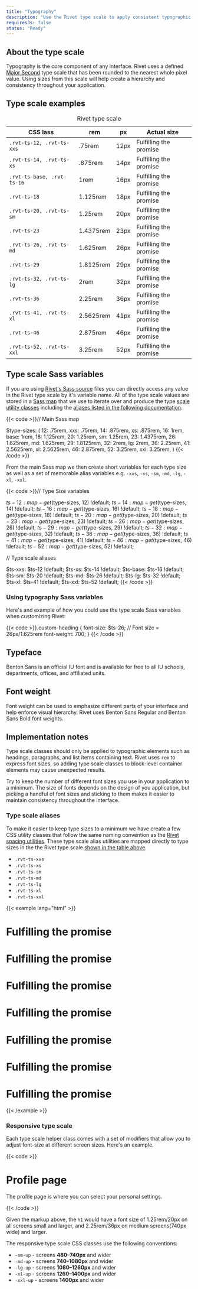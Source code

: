 ```yaml
---
title: "Typography"
description: "Use the Rivet type scale to apply consistent typographic design to your application."
requiresJs: false
status: "Ready"
---
```


## About the type scale
Typography is the core component of any interface. Rivet uses a defined [Major Second](http://type-scale.com/?size=16&scale=1.125&text=A%20Visual%20Type%20Scale&webfont=Libre+Baskerville&font-family=%27Libre%20Baskerville%27,%20serif&font-weight=400&font-family-headers=&font-weight-headers=inherit&background-color=white&font-color=#333) type scale that has been rounded to the nearest whole pixel value. Using sizes from this scale will help create a hierarchy and consistency throughout your application.

## Type scale examples
<table class="rvt-m-top-lg">
  <caption class="rvt-sr-only">Rivet type scale</caption>
  <thead>
    <th>CSS lass</th>
    <th>rem</th>
    <th>px</th>
    <th>Actual size</th>
  </thead>
  <tbody>
    <tr>
      <td><code>.rvt-ts-12, .rvt-ts-xxs</code></td>
      <td>.75rem</td>
      <td>12px</td>
      <td class="rvt-ts-12">Fulfilling the promise</td>
    </tr>
    <tr>
      <td><code>.rvt-ts-14, .rvt-ts-xs</code></td>
      <td>.875rem</td>
      <td>14px</td>
      <td class="rvt-ts-14">Fulfilling the promise</td>
    </tr>
    <tr>
      <td><code>.rvt-ts-base, .rvt-ts-16</code></td>
      <td>1rem</td>
      <td>16px</td>
      <td class="rvt-ts-base">Fulfilling the promise</td>
    </tr>
    <tr>
      <td><code>.rvt-ts-18</code></td>
      <td>1.125rem</td>
      <td>18px</td>
      <td class="rvt-ts-18">Fulfilling the promise</td>
    </tr>
    <tr>
      <td><code>.rvt-ts-20, .rvt-ts-sm</code></td>
      <td>1.25rem</td>
      <td>20px</td>
      <td class="rvt-ts-20">Fulfilling the promise</td>
    </tr>
    <tr>
      <td><code>.rvt-ts-23</code></td>
      <td>1.4375rem</td>
      <td>23px</td>
      <td class="rvt-ts-23">Fulfilling the promise</td>
    </tr>
    <tr>
      <td><code>.rvt-ts-26, .rvt-ts-md</code></td>
      <td>1.625rem</td>
      <td>26px</td>
      <td class="rvt-ts-26">Fulfilling the promise</td>
    </tr>
    <tr>
      <td><code>.rvt-ts-29</code></td>
      <td>1.8125rem</td>
      <td>29px</td>
      <td class="rvt-ts-29">Fulfilling the promise</td>
    </tr>
    <tr>
      <td><code>.rvt-ts-32, .rvt-ts-lg</code></td>
      <td>2rem</td>
      <td>32px</td>
      <td class="rvt-ts-32">Fulfilling the promise</td>
    </tr>
    <tr>
      <td><code>.rvt-ts-36</code></td>
      <td>2.25rem</td>
      <td>36px</td>
      <td class="rvt-ts-36">Fulfilling the promise</td>
    </tr>
    <tr>
      <td><code>.rvt-ts-41, .rvt-ts-xl</code></td>
      <td>2.5625rem</td>
      <td>41px</td>
      <td class="rvt-ts-41">Fulfilling the promise</td>
    </tr>
    <tr>
      <td><code>.rvt-ts-46</code></td>
      <td>2.875rem</td>
      <td>46px</td>
      <td class="rvt-ts-46">Fulfilling the promise</td>
    </tr>
    <tr>
      <td><code>.rvt-ts-52, .rvt-ts-xxl</code></td>
      <td>3.25rem</td>
      <td>52px</td>
      <td class="rvt-ts-52">Fulfilling the promise</td>
    </tr>
  </tbody>
</table>

## Type scale Sass variables
If you are using [Rivet's Sass source][type-variables] files you can directly access any value in the Rivet type scale by it's variable name. All of the type scale values are stored in a [Sass map][sass-maps] that we use to iterate over and produce the type [scale utility classes](./#type-scale-examples) including the [aliases listed in the following documentation](./#type-scale-aliases).

{{< code >}}// Main Sass map

$type-sizes: (
  12: .75rem,
  xxs: .75rem,
  14: .875rem,
  xs: .875rem,
  16: 1rem,
  base: 1rem,
  18: 1.125rem,
  20: 1.25rem,
  sm: 1.25rem,
  23: 1.4375rem,
  26: 1.625rem,
  md: 1.625rem,
  29: 1.8125rem,
  32: 2rem,
  lg: 2rem,
  36: 2.25rem,
  41: 2.5625rem,
  xl: 2.5625rem,
  46: 2.875rem,
  52: 3.25rem,
  xxl: 3.25rem,
)
{{< /code >}}

From the main Sass map we then create short variables for each type size as well as a set of memorable alias variables e.g. `-xxs`, `-xs`, `-sm`, `-md`, `-lg`, `-xl`, `-xxl`.

{{< code >}}// Type Size variables

$ts-12: map-get($type-sizes, 12) !default;
$ts-14: map-get($type-sizes, 14) !default;
$ts-16: map-get($type-sizes, 16) !default;
$ts-18: map-get($type-sizes, 18) !default;
$ts-20: map-get($type-sizes, 20) !default;
$ts-23: map-get($type-sizes, 23) !default;
$ts-26: map-get($type-sizes, 26) !default;
$ts-29: map-get($type-sizes, 29) !default;
$ts-32: map-get($type-sizes, 32) !default;
$ts-36: map-get($type-sizes, 36) !default;
$ts-41: map-get($type-sizes, 41) !default;
$ts-46: map-get($type-sizes, 46) !default;
$ts-52: map-get($type-sizes, 52) !default;

// Type scale aliases

$ts-xxs: $ts-12 !default;
$ts-xs: $ts-14 !default;
$ts-base: $ts-16 !default;
$ts-sm: $ts-20 !default;
$ts-md: $ts-26 !default;
$ts-lg: $ts-32 !default;
$ts-xl: $ts-41 !default;
$ts-xxl: $ts-52 !default;
{{< /code >}}

### Using typography Sass variables
Here's and example of how you could use the type scale Sass variables when customizing Rivet:

{{< code >}}.custom-heading {
  font-size: $ts-26; // Font size = 26px/1.625rem
  font-weight: 700;
}
{{< /code >}}

## Typeface
Benton Sans is an official IU font and is available for free to all IU schools, departments, offices, and affiliated units.

## Font weight
Font weight can be used to emphasize different parts of your interface and help enforce visual hierarchy. Rivet uses Benton Sans Regular and Benton Sans Bold font weights.

## Implementation notes
Type scale classes should only be applied to typographic elements such as headings, paragraphs, and list items containing text. Rivet uses `rem` to express font sizes, so adding type scale classes to block-level container elements may cause unexpected results.

Try to keep the number of different font sizes you use in your application to a minimum. The size of fonts depends on the design of you application, but picking a handful of font sizes and sticking to them makes it easier to maintain consistency throughout the interface.

### Type scale aliases
To make it easier to keep type sizes to a minimum we have create a few CSS utility classes that follow the same naming convention as the [Rivet spacing utilities](../spacing). These type scale alias utilities are mapped directly to type sizes in the the Rivet type scale [shown in the table above](#type-scale-examples).

- `.rvt-ts-xxs`
- `.rvt-ts-xs`
- `.rvt-ts-sm`
- `.rvt-ts-md`
- `.rvt-ts-lg`
- `.rvt-ts-xl`
- `.rvt-ts-xxl`

{{< example lang="html" >}}<h1 class="rvt-ts-xxs">Fulfilling the promise</h1>
<h1 class="rvt-ts-xs">Fulfilling the promise</h1>
<h1 class="rvt-ts-sm">Fulfilling the promise</h1>
<h1 class="rvt-ts-md">Fulfilling the promise</h1>
<h1 class="rvt-ts-lg">Fulfilling the promise</h1>
<h1 class="rvt-ts-xl">Fulfilling the promise</h1>
<h1 class="rvt-ts-xxl">Fulfilling the promise</h1>
{{< /example >}}

### Responsive type scale
Each type scale helper class comes with a set of modifiers that allow you to adjust font-size at different screen sizes. Here's an example.

{{< code >}}<h1 class="rvt-ts-20 rvt-ts-32-md-up">Profile page</h1>
<p class="rvt-ts-14">The profile page is where you can select your personal settings.</p>
{{< /code >}}

Given the markup above, the `h1` would have a font size of 1.25rem/20px on all screens small and larger, and 2.25rem/36px on medium screens(740px wide) and larger.

The responsive type scale CSS classes use the following conventions:

- `-sm-up` - screens **480–740px** and wider
- `-md-up` - screens **740–1080px** and wider
- `-lg-up` - screens **1080–1260px** and wider
- `-xl-up` - screens **1260–1400px** and wider
- `-xxl-up` - screens **1400px** and wider

[type-variables]: https://github.com/indiana-university/rivet-source/blob/develop/src/sass/core/_variables.scss
[sass-maps]: http://sass-lang.com/documentation/file.SASS_REFERENCE.html#maps
